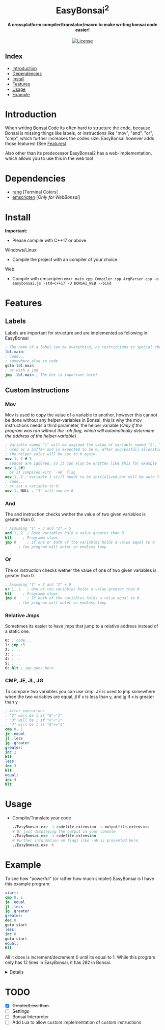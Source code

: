 

<div align="center">
  <p>
    <h1>
      <br />
      EasyBonsai<sup>2</sup>
    </h1>
    <h4>A crossplatform compiler/translator/macro to make writing bonsai code easier!</h4>
  </p>
  <p>
    <a href="https://github.com/Git-Curve/EasyBonsai2/blob/master/LICENSE">
      <img src="https://img.shields.io/github/license/Git-Curve/EasyBonsai2.svg?style=flat-square" alt="License" />
    </a>
  </p>
</div>

## Index
- [Introduction](#introduction)
- [Dependencies](#dependencies)
- [Install](#install)
- [Features](#features)
- [Usage](#usage)
- [Example](#example)

# Introduction
When writing [Bonsai Code](https://bonsai.pinyto.de/assembler/) its often hard to structure the code, because Bonsai is missing things like labels, or instructions like "mov", "and", "or", "cmp", which further increases the codes size. EasyBonsai however adds those features! (See [Features](#features))

Also other than its predecessor EasyBonsai2 has a web-implementation, which allows you to use this in the web too!

# Dependencies
- [rang](https://github.com/agauniyal/rang) [Terminal Colors]
- [emscripten](https://emscripten.org/) [*Only for WebBonsai*] 
# Install
<b>Important: </b>
- Please compile with C++17 or above

Windows/Linux:
- Compile the project with an compiler of your choice

Web:
- Compile with emscripten
  ```em++ main.cpp Compiler.cpp ArgParser.cpp -o easybonsai.js -std=c++17 -D BONSAI_WEB --bind```

# Features
## Labels
Labels are important for structure and are implemented as following in EasyBonsai
```nasm
; The name of a label can be everything, no restrictions to special characters or similar.
lbl.main:
; code...
; somewhere else in code
goto lbl.main
; or with a jmp
jmp .lbl.main ; The dot is important here!
```
## Custom Instructions

### Mov
Mov is used to copy the value of a variable to another, however this cannot be done without any helper-variables in Bonsai, this is why the mov instructions needs a third parameter,  the helper variable (*Only if the program was ran without the -ah flag, which will automatically determine the address of the helper-variable*)
```nasm
; Variable named "1" will be asgined the value of variable named "2", "3" will be
; used as a buffer and is expected to be 0, after successfull allocation 
; the helper value will be set to 0 again.
mov 1, 2 # 3
; spaces are ignored, so it can also be written like this for example
mov 1,2#3
; or if compiled with `-ah` flag
mov 1, 2 ; Variable 3 still needs to be initialized but will be auto filled in.
; code...
; or set a variable to 0!
mov 1, NULL ; "1" will now be 0
```
### And
The and instruction checks wether the value of two given variables is greater than 0.
```nasm
; Assuming "1" = 3 and "2" = 5
and 1, 2  ; Both variables hold a value greater than 0
hlt     ; Programm stops
jmp 0     ; If one or both of the variables holds a value equal to 0
      ; the program will enter an endless loop
```
### Or
The or instruction checks wether the value of one of two given variables is greater than 0.
```nasm
; Assuming "1" = 3 and "2" = 0
or 1, 2   ; One of the variables holds a value greater than 0
hlt     ; Programm stops
jmp 0     ; If both of the variables holds a value equal to 0
      ; the program will enter an endless loop
```
### Relative Jmps
Sometimes its easier to have jmps that jump to a relative address instead of a static one.
```nasm
0: ; code...
1: jmp +5
2: ;...
3: ;...
4: ;...
5: ;...
6: hlt ; jmp goes here.
```
### CMP, JE, JL, JG
To compare two variables you can use cmp. JE is used to jmp somewhere when the two variables are equal, jl if x is less than y, and jg if x is greater than y
```nasm
; After execution:
; "2" will be 1 if "0">"1"
; "3" will be 1 if "0"<"1"
; "4" will be 1 if "0"=="1"
cmp 0, 1
je .equal
jl .less
jg .greater
greater:
inc 2
hlt
less:
inc 3
hlt
equal:
inc 4
hlt
```

# Usage 
- Compile/Translate your code
  ```sh
  ./EasyBonsai.exe -i codefile.extension -o outputfile.extension
  # Or just displaying the output in your console
  ./EasyBonsai.exe -i codefile.extension
  # Further information on flags like -ah is presented here:
  ./EasyBonsai.exe -h
  ```

# Example
To see how "powerful" (or rather how much simpler) EasyBonsai is I have this example program:
```nasm
start:
cmp 0, 1
je .equal
jl .less
jg .greater
greater:
dec 0
goto start
less:
inc 0
goto start
equal:
hlt
```
All it does is increment/decrement 0 until its equal to 1.
While this program only has 12 lines in EasyBonsai, it has 282 in Bonsai.
<details closed>

```nasm
jmp 1
jmp 22
jmp 13
jmp 16
jmp 19
jmp 6
dec 0
jmp 1
jmp 9
inc 0
jmp 1
jmp 12
hlt
tst 4
jmp 12
jmp 3
tst 3
jmp 4
jmp 9
tst 3
jmp 6
jmp 5
jmp 53
jmp 68
tst 0
jmp 27
jmp 30
tst 1
jmp 33
jmp 41
tst 1
jmp 36
jmp 47
dec 0
dec 1
jmp 24
jmp 83
jmp 98
jmp 173
jmp 178
jmp 2
jmp 113
jmp 128
jmp 183
jmp 188
inc 3
jmp 2
jmp 143
jmp 158
jmp 193
jmp 198
inc 4
jmp 2
jmp 203
jmp 208
tst 0
jmp 58
jmp 62
inc 2
inc 3
dec 0
jmp 55
tst 2
jmp 65
jmp 23
dec 2
inc 0
jmp 62
jmp 213
jmp 218
tst 1
jmp 73
jmp 77
inc 2
inc 4
dec 1
jmp 70
tst 2
jmp 80
jmp 24
dec 2
inc 1
jmp 77
jmp 223
jmp 228
tst 3
jmp 88
jmp 92
inc 2
inc 0
dec 3
jmp 85
tst 2
jmp 95
jmp 37
dec 2
inc 3
jmp 92
jmp 233
jmp 238
tst 4
jmp 103
jmp 107
inc 2
inc 1
dec 4
jmp 100
tst 2
jmp 110
jmp 38
dec 2
inc 4
jmp 107
jmp 243
jmp 248
tst 3
jmp 118
jmp 122
inc 2
inc 0
dec 3
jmp 115
tst 2
jmp 125
jmp 42
dec 2
inc 3
jmp 122
jmp 253
jmp 258
tst 4
jmp 133
jmp 137
inc 2
inc 1
dec 4
jmp 130
tst 2
jmp 140
jmp 43
dec 2
inc 4
jmp 137
jmp 263
jmp 268
tst 3
jmp 148
jmp 152
inc 2
inc 0
dec 3
jmp 145
tst 2
jmp 155
jmp 48
dec 2
inc 3
jmp 152
jmp 273
jmp 278
tst 4
jmp 163
jmp 167
inc 2
inc 1
dec 4
jmp 160
tst 2
jmp 170
jmp 49
dec 2
inc 4
jmp 167
tst 3
jmp 176
jmp 39
dec 3
jmp 173
tst 4
jmp 181
jmp 40
dec 4
jmp 178
tst 3
jmp 186
jmp 44
dec 3
jmp 183
tst 4
jmp 191
jmp 45
dec 4
jmp 188
tst 3
jmp 196
jmp 50
dec 3
jmp 193
tst 4
jmp 201
jmp 51
dec 4
jmp 198
tst 2
jmp 206
jmp 54
dec 2
jmp 203
tst 3
jmp 211
jmp 55
dec 3
jmp 208
tst 2
jmp 216
jmp 69
dec 2
jmp 213
tst 4
jmp 221
jmp 70
dec 4
jmp 218
tst 2
jmp 226
jmp 84
dec 2
jmp 223
tst 0
jmp 231
jmp 85
dec 0
jmp 228
tst 2
jmp 236
jmp 99
dec 2
jmp 233
tst 1
jmp 241
jmp 100
dec 1
jmp 238
tst 2
jmp 246
jmp 114
dec 2
jmp 243
tst 0
jmp 251
jmp 115
dec 0
jmp 248
tst 2
jmp 256
jmp 129
dec 2
jmp 253
tst 1
jmp 261
jmp 130
dec 1
jmp 258
tst 2
jmp 266
jmp 144
dec 2
jmp 263
tst 0
jmp 271
jmp 145
dec 0
jmp 268
tst 2
jmp 276
jmp 159
dec 2
jmp 273
tst 1
jmp 281
jmp 160
dec 1
jmp 278
```

</details>


# TODO
- [x] ~~Greater/Less than~~
- [ ] Settings
- [ ] Bonsai Interpreter
- [ ] Add Lua to allow custom implementation of custom instructions